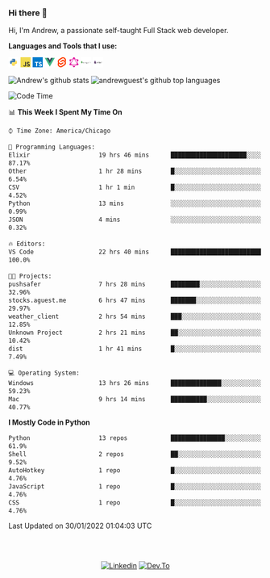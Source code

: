### Hi there 👋

Hi, I'm Andrew, a passionate self-taught Full Stack web developer.

**Languages and Tools that I use:**  

<code><img height="20" src="https://raw.githubusercontent.com/github/explore/80688e429a7d4ef2fca1e82350fe8e3517d3494d/topics/python/python.png"></code>
<code><img height="20" src="https://raw.githubusercontent.com/github/explore/80688e429a7d4ef2fca1e82350fe8e3517d3494d/topics/javascript/javascript.png"></code>
<code><img height="20" src="https://raw.githubusercontent.com/github/explore/80688e429a7d4ef2fca1e82350fe8e3517d3494d/topics/typescript/typescript.png"></code>
<code><img height="20" src="https://raw.githubusercontent.com/github/explore/80688e429a7d4ef2fca1e82350fe8e3517d3494d/topics/vue/vue.png"></code>
<code><img height="20" src="https://raw.githubusercontent.com/github/explore/42198dc9113595ddd22cc12771bb719c8cf08b67/topics/svelte/svelte.png"></code>
<code><img height="20" src="https://raw.githubusercontent.com/github/explore/5c058a388828bb5fde0bcafd4bc867b5bb3f26f3/topics/graphql/graphql.png"></code>
<code><img height="20" src="https://raw.githubusercontent.com/github/explore/80688e429a7d4ef2fca1e82350fe8e3517d3494d/topics/mongodb/mongodb.png"></code>
<code><img height="20" src="https://raw.githubusercontent.com/github/explore/d106aa3f6fa091ab80ab5c8cf0d931baff3caaea/topics/elixir/elixir.png"></code>

![Andrew's github stats](https://github-readme-stats.vercel.app/api?username=andrewguest&show_icons=true&theme=vue-dark&count_private=true)
<img height="180em" src="https://github-readme-stats.vercel.app/api/top-langs/?username=andrewguest&theme=vue-dark&layout=compact" alt="andrewguest's github top languages" />

<!--START_SECTION:waka-->
![Code Time](http://img.shields.io/badge/Code%20Time-956%20hrs%2040%20mins-blue)

📊 **This Week I Spent My Time On** 

```text
⌚︎ Time Zone: America/Chicago

💬 Programming Languages: 
Elixir                   19 hrs 46 mins      █████████████████████░░░░   87.17% 
Other                    1 hr 28 mins        █░░░░░░░░░░░░░░░░░░░░░░░░   6.54% 
CSV                      1 hr 1 min          █░░░░░░░░░░░░░░░░░░░░░░░░   4.52% 
Python                   13 mins             ░░░░░░░░░░░░░░░░░░░░░░░░░   0.99% 
JSON                     4 mins              ░░░░░░░░░░░░░░░░░░░░░░░░░   0.32%

🔥 Editors: 
VS Code                  22 hrs 40 mins      █████████████████████████   100.0%

🐱‍💻 Projects: 
pushsafer                7 hrs 28 mins       ████████░░░░░░░░░░░░░░░░░   32.96% 
stocks.aguest.me         6 hrs 47 mins       ███████░░░░░░░░░░░░░░░░░░   29.97% 
weather_client           2 hrs 54 mins       ███░░░░░░░░░░░░░░░░░░░░░░   12.85% 
Unknown Project          2 hrs 21 mins       ██░░░░░░░░░░░░░░░░░░░░░░░   10.42% 
dist                     1 hr 41 mins        █░░░░░░░░░░░░░░░░░░░░░░░░   7.49%

💻 Operating System: 
Windows                  13 hrs 26 mins      ██████████████░░░░░░░░░░░   59.23% 
Mac                      9 hrs 14 mins       ██████████░░░░░░░░░░░░░░░   40.77%

```

**I Mostly Code in Python** 

```text
Python                   13 repos            ███████████████░░░░░░░░░░   61.9% 
Shell                    2 repos             ██░░░░░░░░░░░░░░░░░░░░░░░   9.52% 
AutoHotkey               1 repo              █░░░░░░░░░░░░░░░░░░░░░░░░   4.76% 
JavaScript               1 repo              █░░░░░░░░░░░░░░░░░░░░░░░░   4.76% 
CSS                      1 repo              █░░░░░░░░░░░░░░░░░░░░░░░░   4.76%

```



 Last Updated on 30/01/2022 01:04:03 UTC
<!--END_SECTION:waka-->

<br><br>
<p align="center">
   <a href="https://www.linkedin.com/in/andrew-guest-a891759a" target="_blank"><img src="https://img.shields.io/badge/LinkedIn-0077B5?style=for-the-badge&logo=linkedin&logoColor=white" alt="Linkedin"></a>
  <a href="https://dev.to/aguest" target="_blank"><img src="https://img.shields.io/badge/Dev.to-0A0A0A?style=for-the-badge&logo=dev%2Eto&logoColor=white" alt="Dev.To"></a>
</p>
